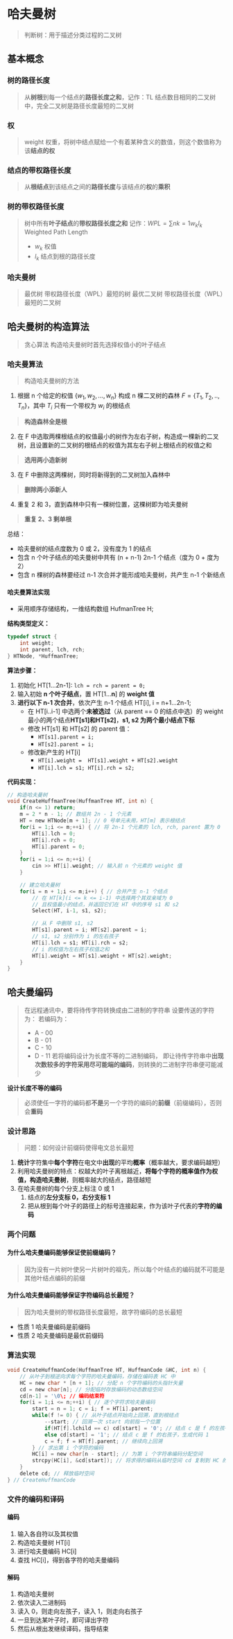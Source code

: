 # 哈夫曼树

> 判断树：用于描述分类过程的二叉树

## 基本概念

### 树的路径长度
> 从**树根**到每一个结点的**路径长度之和**，记作：TL
> 结点数目相同的二叉树中，完全二叉树是路径长度最短的二叉树

### 权
> weight 权重，将树中结点赋给一个有着某种含义的数值，则这个数值称为该**结点的权**

### 结点的带权路径长度
> 从**根结点**到该结点之间的**路径长度**与该结点的**权**的**乘积**

### 树的带权路径长度
> 树中所有**叶子结点**的**带权路径长度之和**
> 记作：$WPL = \sum{n}{k=1}w_kl_k$ Weighted Path Length
> - $w_k$ 权值
> - $l_k$ 结点到根的路径长度

### 哈夫曼树
> 最优树 带权路径长度（WPL）最短的树
> 最优二叉树 带权路径长度（WPL）最短的二叉树

## 哈夫曼树的构造算法

> 贪心算法
> 构造哈夫曼树时首先选择权值小的叶子结点

### 哈夫曼算法
> 构造哈夫曼树的方法

1. 根据 n 个给定的权值 $\{w_1, w_2, ..., w_n\}$ 构成 n 棵二叉树的森林 $F=\{T_1, T_2, .., T_n\}$，其中 $T_i$ 只有一个带权为 $w_i$ 的根结点
> **构造森林全是根**

2. 在 F 中选取两棵根结点的权值最小的树作为左右子树，构造成一棵新的二叉树，且设置新的二叉树的根结点的权值为其左右子树上根结点的权值之和
> **选用两小造新树**

3. 在 F 中删除这两棵树，同时将新得到的二叉树加入森林中
> **删除两小添新人**

4. 重复 2 和 3，直到森林中只有一棵树位置，这棵树即为哈夫曼树
> **重复 2、3 剩单根**

总结：
- 哈夫曼树的结点度数为 0 或 2，没有度为 1 的结点
- 包含 n 个叶子结点的哈夫曼树中共有 (n + n-1) 2n-1 个结点（度为 0 + 度为 2）
- 包含 n 棵树的森林要经过 n-1 次合并才能形成哈夫曼树，共产生 n-1 个新结点

#### 哈夫曼算法实现
- 采用顺序存储结构，一维结构数组 HufmanTree H;

**结构类型定义：**
```c
typedef struct {
    int weight;
    int parent, lch, rch;
} HTNode, *HuffmanTree;
```

**算法步骤：**
1. 初始化 HT[1...2n-1]: `lch = rch = parent = 0;`
2. 输入初始 **n 个叶子结点**，置 HT[1...**n**] 的 **weight 值**
3. **进行以下 n-1 次合并**，依次产生 n-1 个结点 HT[i], i = n+1...2n-1;
    - 在 HT[i..i-1] 中选两个**未被选过**（从 parent == 0 的结点中选）的 weight 最小的两个结点**HT[s1]**和**HT[s2]**，**s1, s2 为两个最小结点下标**
    - 修改 HT[s1] 和 HT[s2] 的 parent 值：
        - `HT[s1].parent = i;`
        - `HT[s2].parent = i;`
    - 修改新产生的 HT[i]
        - `HT[i].weight =  HT[s1].weight + HT[s2].weight`
        - `HT[i].lch = s1; HT[i].rch = s2;`

**代码实现：**

```c
// 构造哈夫曼树
void CreateHuffmanTree(HuffmanTree HT, int n) {
    if(n <= 1) return;
    m = 2 * n - 1; // 数组共 2n - 1 个元素
    HT = new HTNode[m + 1]; // 0 号单元未用，HT[m] 表示根结点
    for(i = 1;i <= m;++i) { // 将 2n-1 个元素的 lch, rch, parent 置为 0
        HT[i].lch = 0;
        HT[i].rch = 0;
        HT[i].parent = 0;
    }
    for(i = 1;i <= n;++i) {
        cin >> HT[i].weight; // 输入前 n 个元素的 weight 值
    }

    // 建立哈夫曼树
    for(i = n + 1;i <= m;i++) { // 合并产生 n-1 个结点
        // 在 HT[k](i <= k <= i-1) 中选择两个其双亲域为 0
        // 且权值最小的结点，并返回它们在 HT 中的序号 s1 和 s2
        Select(HT, i-1, s1, s2);

        // 从 F 中删除 s1, s2
        HT[s1].parent = i; HT[s2].parent = i;
        // s1, s2 分别作为 i 的左右孩子
        HT[i].lch = s1; HT[i].rch = s2;
        // i 的权值为左右孩子权值之和
        HT[i].weight = HT[s1].weight + HT[s2].weight;
    }
}

```

## 哈夫曼编码

> 在远程通讯中，要将待传字符转换成由二进制的字符串
> 设要传送的字符为：
> 若编码为：
> - A - 00
> - B - 01
> - C - 10
> - D - 11
> 若将编码设计为长度不等的二进制编码，
> 即让待传字符串中**出现次数较多的字符采用尽可能端的编码**，则转换的二进制字符串便可能减少

**设计长度不等的编码**
> 必须使任一字符的编码都**不是**另一个字符的编码的**前缀**（前缀编码），否则会**重码**

### 设计思路
> 问题：如何设计前缀码使得电文总长最短

1. **统计**字符集中**每个字符**在电文中**出现**的平均**概率**（概率越大，要求编码越短）
2. 利用哈夫曼树的特点：权越大的叶子离根越近，**将每个字符的概率值作为权值，构造哈夫曼树**，则概率越大的结点，路径越短
3. 在哈夫曼树的每个分支上标注 0 或 1
   1. 结点的**左分支标 0，右分支标 1**
   2. 把从根到每个叶子的路径上的标号连接起来，作为该叶子代表的**字符的编码**

### 两个问题
#### 为什么哈夫曼编码能够保证使前缀编码？
> 因为没有一片树叶使另一片树叶的祖先，所以每个叶结点的编码就不可能是其他叶结点编码的前缀

#### 为什么哈夫曼编码能够保证字符编码总长最短？
> 因为哈夫曼树的带权路径长度最短，故字符编码的总长最短
- 性质 1 哈夫曼编码是前缀码
- 性质 2 哈夫曼编码是最优前缀码

### 算法实现

```c
void CreateHuffmanCode(HuffmanTree HT, HuffmanCode &HC, int n) {
    // 从叶子到根逆向求每个字符的哈夫曼编码，存储在编码表 HC 中
    HC = new char * [n + 1]; // 分配 n 个字符编码的头指针矢量
    cd = new char[n]; // 分配临时存放编码的动态数组空间
    cd[n-1] = '\0\; // 编码结束符
    for(i = 1;i <= n;++i) { // 逐个字符求哈夫曼编码
        start = n = 1; c = i; f = HT[i].parent;
        while(f != 0) { // 从叶子结点开始向上回溯，直到根结点
            --start; // 回溯一次 start 向前指一个位置
            if(HT[f].lchild == c) cd[start] = '0'; // 结点 c 是 f 的左孩子，生成代码 0
            else cd[start] = '1'; // 结点 c 是 f 的右孩子，生成代码 1
            c = f; f = HT[f].parent; // 继续向上回溯
        } // 求出第 i 个字符的编码
        HC[i] = new char[n - start]; // 为第 i 个字符串编码分配空间
        strcpy(HC[i], &cd[start]); // 将求得的编码从临时空间 cd 复制到 HC 的当前行中
    }
    delete cd; // 释放临时空间
} // CreateHuffmanCode
```

### 文件的编码和译码

#### 编码
1. 输入各自符以及其权值
2. 构造哈夫曼树 HT[i]
3. 进行哈夫曼编码 HC[i]
4. 查找 HC[i]，得到各字符的哈夫曼编码

#### 解码
1. 构造哈夫曼树
2. 依次读入二进制码
3. 读入 0，则走向左孩子，读入 1，则走向右孩子
4. 一旦到达某叶子时，即可译出字符
5. 然后从根出发继续译码，指导结束


